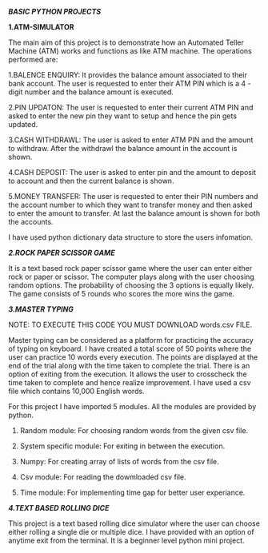 *****BASIC PYTHON PROJECTS*****

******1.ATM-SIMULATOR******


The main aim of this project is to demonstrate how an Automated Teller Machine (ATM) works and functions as like ATM machine.
The operations performed are:



1.BALENCE ENQUIRY:
               It provides the balance amount associated to their bank account. The user is requested to enter their ATM PIN which is a 4 - digit number and the balance amount is executed.  


2.PIN UPDATON:
              The user is requested to enter their current ATM PIN and asked to enter the new pin they want to setup and hence the pin gets updated.


3.CASH WITHDRAWL:
              The user is asked to enter ATM PIN and the amount to withdraw. After the withdrawl the balance amount in the account is shown.


4.CASH DEPOSIT:
              The user is asked to enter pin and the amount to deposit to account and then the current balance is shown.


5.MONEY TRANSFER:
              The user is requested to enter their PIN numbers and the account number to which they want to transfer money and then  asked to enter the amount to transfer. At last the balance amount is shown for both the accounts.

I have used python dictionary data structure to store the users infomation.

*****2.ROCK PAPER SCISSOR GAME*****


It is a text based rock paper scissor game where the user can enter either rock or paper or scissor. The computer plays along with the user choosing random options. The probability of choosing the 3 options is equally likely. The game consists of 5 rounds who scores the more wins the game.


*****3.MASTER TYPING*****

NOTE: TO EXECUTE THIS CODE YOU MUST DOWNLOAD words.csv FILE.

Master typing can be considered as a platform for practicing the accuracy of typing on keyboard. I have created a total score of 50 points where the user can practice 10 words every execution. The points are displayed at the end of the trial along with the time taken to complete the trial. There is an option of exiting from the execution.
It allows the user to crosscheck the time taken to complete and hence realize improvement. I have used a csv file which contains 10,000 English words. 


For this project I have imported 5 modules. All the modules are provided by python. 

1.	Random module: For choosing random words from the given csv file.

2.	System specific module: For exiting in between the execution.

3.	Numpy: For creating array of lists of words from the csv file.

4.	Csv module: For reading the dowmloaded csv file.

5.	Time module: For implementing time gap for better user experiance. 


*****4.TEXT BASED ROLLING DICE*****

This project is a text based rolling dice simulator where the user can choose either rolling a single die or multiple dice. I have provided with an option of anytime exit from the terminal. It is a beginner level python mini project.

